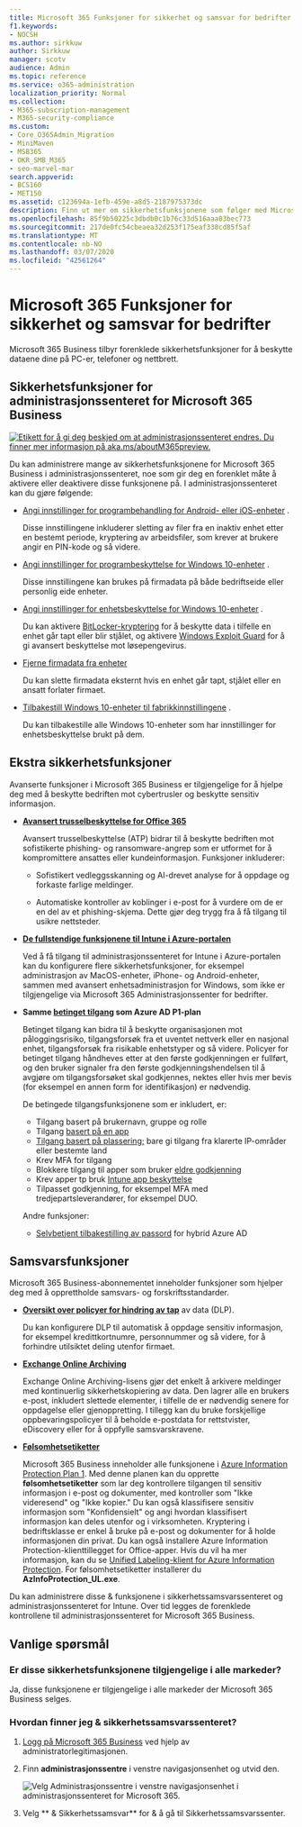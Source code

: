 ```yaml
---
title: Microsoft 365 Funksjoner for sikkerhet og samsvar for bedrifter
f1.keywords:
- NOCSH
ms.author: sirkkuw
author: Sirkkuw
manager: scotv
audience: Admin
ms.topic: reference
ms.service: o365-administration
localization_priority: Normal
ms.collection:
- M365-subscription-management
- M365-security-compliance
ms.custom:
- Core_O365Admin_Migration
- MiniMaven
- MSB365
- OKR_SMB_M365
- seo-marvel-mar
search.appverid:
- BCS160
- MET150
ms.assetid: c123694a-1efb-459e-a8d5-2187975373dc
description: Finn ut mer om sikkerhetsfunksjonene som følger med Microsoft 365 Business, for å beskytte dataene dine på PC-er, telefoner og nettbrett.
ms.openlocfilehash: 85f9b50225c3dbdb0c1b76c33d516aaa03bec773
ms.sourcegitcommit: 217de0fc54cbeaea32d253f175eaf338cd85f5af
ms.translationtype: MT
ms.contentlocale: nb-NO
ms.lasthandoff: 03/07/2020
ms.locfileid: "42561264"
---
```

# <a name="microsoft-365-business-security-and-compliance-features"></a>Microsoft 365 Funksjoner for sikkerhet og samsvar for bedrifter

Microsoft 365 Business tilbyr forenklede sikkerhetsfunksjoner for å beskytte dataene dine på PC-er, telefoner og nettbrett.
    
## <a name="microsoft-365-business-admin-center-security-features"></a>Sikkerhetsfunksjoner for administrasjonssenteret for Microsoft 365 Business

[![Etikett for å gi deg beskjed om at administrasjonssenteret endres. Du finner mer informasjon på aka.ms/aboutM365preview.](../media/m365admincenterchanging.png)](https://docs.microsoft.com/office365/admin/microsoft-365-admin-center-preview)

Du kan administrere mange av sikkerhetsfunksjonene for Microsoft 365 Business i administrasjonssenteret, noe som gir deg en forenklet måte å aktivere eller deaktivere disse funksjonene på. I administrasjonssenteret kan du gjøre følgende:
  
- [Angi innstillinger for programbehandling for Android- eller iOS-enheter](app-protection-settings-for-android-and-ios.md) . 
    
    Disse innstillingene inkluderer sletting av filer fra en inaktiv enhet etter en bestemt periode, kryptering av arbeidsfiler, som krever at brukere angir en PIN-kode og så videre.
    
- [Angi innstillinger for programbeskyttelse for Windows 10-enheter](protection-settings-for-windows-10-devices.md) . 
    
    Disse innstillingene kan brukes på firmadata på både bedriftseide eller personlig eide enheter.
    
- [Angi innstillinger for enhetsbeskyttelse for Windows 10-enheter](protection-settings-for-windows-10-pcs.md) . 
    
    Du kan aktivere [BitLocker-kryptering](https://go.microsoft.com/fwlink/p/?linkid=871405) for å beskytte data i tilfelle en enhet går tapt eller blir stjålet, og aktivere [Windows Exploit Guard](https://docs.microsoft.com/windows/security/threat-protection/microsoft-defender-atp/enable-exploit-protection) for å gi avansert beskyttelse mot løsepengevirus. 
    
- [Fjerne firmadata fra enheter](remove-company-data.md)
    
    Du kan slette firmadata eksternt hvis en enhet går tapt, stjålet eller en ansatt forlater firmaet.
    
- [Tilbakestill Windows 10-enheter til fabrikkinnstillingene](reset-devices-to-factory-settings.md) . 
    
    Du kan tilbakestille alle Windows 10-enheter som har innstillinger for enhetsbeskyttelse brukt på dem.
    
## <a name="additional-security-features"></a>Ekstra sikkerhetsfunksjoner 

Avanserte funksjoner i Microsoft 365 Business er tilgjengelige for å hjelpe deg med å beskytte bedriften mot cybertrusler og beskytte sensitiv informasjon.
  
- **[Avansert trusselbeskyttelse for Office 365](https://support.office.com/article/e100fe7c-f2a1-4b7d-9e08-622330b83653)**
    
    Avansert trusselbeskyttelse (ATP) bidrar til å beskytte bedriften mot sofistikerte phishing- og ransomware-angrep som er utformet for å kompromittere ansattes eller kundeinformasjon. Funksjoner inkluderer:
    
  - Sofistikert vedleggsskanning og AI-drevet analyse for å oppdage og forkaste farlige meldinger.
    
  - Automatiske kontroller av koblinger i e-post for å vurdere om de er en del av et phishing-skjema. Dette gjør deg trygg fra å få tilgang til usikre nettsteder.

- **[De fullstendige funksjonene til Intune i Azure-portalen](https://go.microsoft.com/fwlink/p/?linkid=871403)**
    
    Ved å få tilgang til administrasjonssenteret for Intune i Azure-portalen kan du konfigurere flere sikkerhetsfunksjoner, for eksempel administrasjon av MacOS-enheter, iPhone- og Android-enheter, sammen med avansert enhetsadministrasjon for Windows, som ikke er tilgjengelige via Microsoft 365 Administrasjonssenter for bedrifter.
- **Samme [betinget tilgang](https://docs.microsoft.com/azure/active-directory/conditional-access/overview) som Azure AD P1-plan**


    Betinget tilgang kan bidra til å beskytte organisasjonen mot påloggingsrisiko, tilgangsforsøk fra et uventet nettverk eller en nasjonal enhet, tilgangsforsøk fra risikable enhetstyper og så videre. Policyer for betinget tilgang håndheves etter at den første godkjenningen er fullført, og den bruker signaler fra den første godkjenningshendelsen til å avgjøre om tilgangsforsøket skal godkjennes, nektes eller hvis mer bevis (for eksempel en annen form for identifikasjon) er nødvendig.

    De betingede tilgangsfunksjonene som er inkludert, er:

    - Tilgang basert på brukernavn, gruppe og rolle
    - Tilgang [basert på en app](https://docs.microsoft.com/azure/active-directory/conditional-access/app-based-conditional-access) 
    - [Tilgang basert på plassering;](https://docs.microsoft.com/azure/active-directory/authentication/howto-registration-mfa-sspr-combined#conditional-access-policies-for-combined-registration)  bare gi tilgang fra klarerte IP-områder eller bestemte land 
    - Krev MFA for tilgang
    - Blokkere tilgang til apper som bruker [eldre godkjenning](https://docs.microsoft.com/azure/active-directory/conditional-access/block-legacy-authentication)
    - Krev apper tp bruk [Intune app beskyttelse](https://docs.microsoft.com/azure/active-directory/conditional-access/app-protection-based-conditional-access)
    - Tilpasset godkjenning, for eksempel MFA med tredjepartsleverandører, for eksempel DUO.
   
    Andre funksjoner:
    - [Selvbetjent tilbakestilling av passord](https://docs.microsoft.com/azure/active-directory/authentication/concept-sspr-customization) for hybrid Azure AD
    
## <a name="compliance-features"></a>Samsvarsfunksjoner

Microsoft 365 Business-abonnementet inneholder funksjoner som hjelper deg med å opprettholde samsvars- og forskriftsstandarder.

- **[Oversikt over policyer for hindring av tap](https://support.office.com/article/1966b2a7-d1e2-4d92-ab61-42efbb137f5e)** av data (DLP). 
    
    Du kan konfigurere DLP til automatisk å oppdage sensitiv informasjon, for eksempel kredittkortnumre, personnummer og så videre, for å forhindre utilsiktet deling utenfor firmaet.
    
- **[Exchange Online Archiving](https://products.office.com/exchange/microsoft-exchange-online-archiving-email)**
    
    Exchange Online Archiving-lisens gjør det enkelt å arkivere meldinger med kontinuerlig sikkerhetskopiering av data. Den lagrer alle en brukers e-post, inkludert slettede elementer, i tilfelle de er nødvendig senere for oppdagelse eller gjenoppretting. I tillegg kan du bruke forskjellige oppbevaringspolicyer til å beholde e-postdata for rettstvister, eDiscovery eller for å oppfylle samsvarskravene.
    
- **[Følsomhetsetiketter](https://docs.microsoft.com/microsoft-365/compliance/sensitivity-labels)**

   Microsoft 365 Business inneholder alle funksjonene i [Azure Information Protection Plan 1](https://go.microsoft.com/fwlink/p/?linkid=871407). Med denne planen kan du opprette **følsomhetsetiketter** som lar deg kontrollere tilgangen til sensitiv informasjon i e-post og dokumenter, med kontroller som "Ikke videresend" og "Ikke kopier." Du kan også klassifisere sensitiv informasjon som "Konfidensielt" og angi hvordan klassifisert informasjon kan deles utenfor og i virksomheten. Kryptering i bedriftsklasse er enkel å bruke på e-post og dokumenter for å holde informasjonen din privat. Du kan også installere Azure Information Protection-klienttillegget for Office-apper. Hvis du vil ha mer informasjon, kan du se [Unified Labeling-klient for Azure Information Protection](https://docs.microsoft.com/azure/information-protection/rms-client/unifiedlabelingclient-version-release-history). For følsomhetsetiketter installerer du **AzInfoProtection_UL.exe**.

Du kan administrere disse &amp; funksjonene i sikkerhetssamsvarssenteret og administrasjonssenteret for Intune. Over tid legges de forenklede kontrollene til administrasjonssenteret for Microsoft 365 Business.
  
    
## <a name="faq"></a>Vanlige spørsmål

 ### <a name="are-these-security-features-available-in-all-markets"></a>Er disse sikkerhetsfunksjonene tilgjengelige i alle markeder?
  
Ja, disse funksjonene er tilgjengelige i alle markeder der Microsoft 365 Business selges.
  
### <a name="how-do-i-find-the-security-amp-compliance-center"></a>Hvordan finner jeg &amp; sikkerhetssamsvarssenteret?
  
1. [Logg på Microsoft 365 Business](https://portal.microsoft.com/) ved hjelp av administratorlegitimasjonen. 
    
2. Finn **administrasjonssentre** i venstre navigasjonsenhet og utvid den. 
    
    ![Velg Administrasjonssentre i venstre navigasjonsenhet i administrasjonssenteret for Microsoft 365.](../media/fa4484f8-c637-45fd-a7bd-bdb3abfd6c03.png)
  
3. Velg ** &amp; Sikkerhetssamsvar** for &amp; å gå til Sikkerhetssamsvarssenter.
